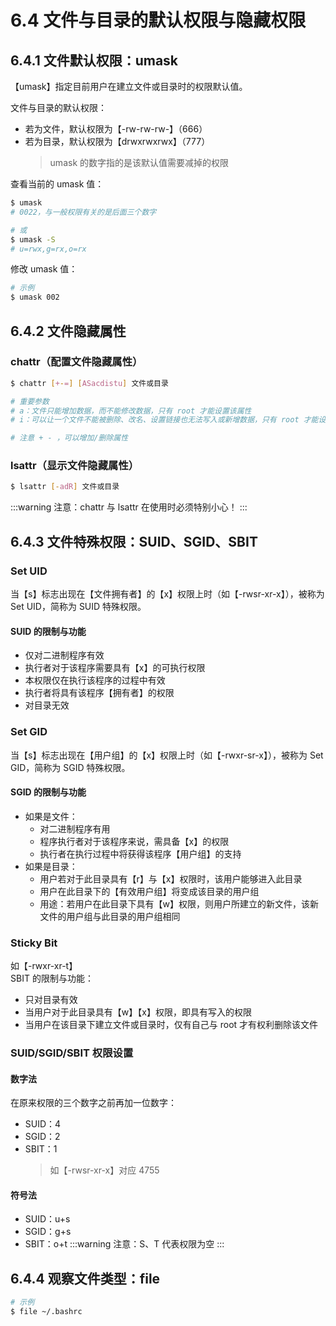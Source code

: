 # 6.4 文件与目录的默认权限与隐藏权限

## 6.4.1 文件默认权限：umask

【umask】指定目前用户在建立文件或目录时的权限默认值。

文件与目录的默认权限：

- 若为文件，默认权限为【-rw-rw-rw-】（666）
- 若为目录，默认权限为【drwxrwxrwx】（777）
  > umask 的数字指的是该默认值需要减掉的权限

查看当前的 umask 值：

```bash
$ umask
# 0022，与一般权限有关的是后面三个数字

# 或
$ umask -S
# u=rwx,g=rx,o=rx
```

修改 umask 值：

```bash
# 示例
$ umask 002
```

## 6.4.2 文件隐藏属性

### chattr（配置文件隐藏属性）

```bash
$ chattr [+-=] [ASacdistu] 文件或目录

# 重要参数
# a：文件只能增加数据，而不能修改数据，只有 root 才能设置该属性
# i：可以让一个文件不能被删除、改名、设置链接也无法写入或新增数据，只有 root 才能设置该属性

# 注意 + - ，可以增加/删除属性
```

### lsattr（显示文件隐藏属性）

```bash
$ lsattr [-adR] 文件或目录
```

:::warning
注意：chattr 与 lsattr 在使用时必须特别小心！
:::

## 6.4.3 文件特殊权限：SUID、SGID、SBIT

### Set UID

当【s】标志出现在【文件拥有者】的【x】权限上时（如【-rwsr-xr-x】），被称为 Set UID，简称为 SUID 特殊权限。

#### SUID 的限制与功能

- 仅对二进制程序有效
- 执行者对于该程序需要具有【x】的可执行权限
- 本权限仅在执行该程序的过程中有效
- 执行者将具有该程序【拥有者】的权限
- 对目录无效

### Set GID

当【s】标志出现在【用户组】的【x】权限上时（如【-rwxr-sr-x】），被称为 Set GID，简称为 SGID 特殊权限。

#### SGID 的限制与功能

- 如果是文件：
  - 对二进制程序有用
  - 程序执行者对于该程序来说，需具备【x】的权限
  - 执行者在执行过程中将获得该程序【用户组】的支持
- 如果是目录：
  - 用户若对于此目录具有【r】与【x】权限时，该用户能够进入此目录
  - 用户在此目录下的【有效用户组】将变成该目录的用户组
  - 用途：若用户在此目录下具有【w】权限，则用户所建立的新文件，该新文件的用户组与此目录的用户组相同

### Sticky Bit

如【-rwxr-xr-t】<br />SBIT 的限制与功能：

- 只对目录有效
- 当用户对于此目录具有【w】【x】权限，即具有写入的权限
- 当用户在该目录下建立文件或目录时，仅有自己与 root 才有权利删除该文件

### SUID/SGID/SBIT 权限设置

#### 数字法

在原来权限的三个数字之前再加一位数字：

- SUID：4
- SGID：2
- SBIT：1
  > 如【-rwsr-xr-x】对应 4755

#### 符号法

- SUID：u+s
- SGID：g+s
- SBIT：o+t
  :::warning
  注意：S、T 代表权限为空
  :::

## 6.4.4 观察文件类型：file

```bash
# 示例
$ file ~/.bashrc
```
